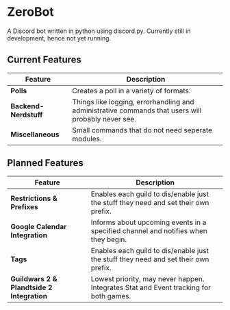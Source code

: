 # ZeroBot
A Discord bot written in python using discord.py. Currently still in development, hence not yet running.
## Current Features
| Feature | Description |
| --- | --- |
| **Polls** | Creates a poll in a variety of formats. |
| **Backend-Nerdstuff** | Things like logging, errorhandling and administrative commands that users will probably never see. |
| **Miscellaneous** | Small commands that do not need seperate modules. |

## Planned Features
| Feature | Description |
| --- | --- |
| **Restrictions & Prefixes** | Enables each guild to dis/enable just the stuff they need and set their own prefix. |
| **Google Calendar Integration** | Informs about upcoming events in a specified channel and notifies when they begin. |
| **Tags** | Enables each guild to dis/enable just the stuff they need and set their own prefix. |
| **Guildwars 2 & Plandtside 2 Integration** | Lowest priority, may never happen. Integrates Stat and Event tracking for both games. |
